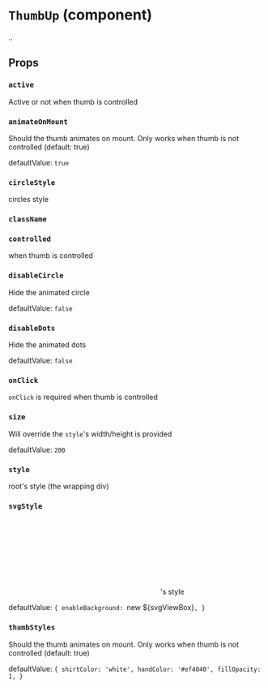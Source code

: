 `ThumbUp` (component)
=====================

..

Props
-----

### `active`

Active or not when thumb is controlled



### `animateOnMount`

Should the thumb animates on mount. Only works when thumb is not controlled (default: true)

defaultValue: `true`


### `circleStyle`

circles style



### `className`



### `controlled`

when thumb is controlled



### `disableCircle`

Hide the animated circle

defaultValue: `false`


### `disableDots`

Hide the animated dots

defaultValue: `false`


### `onClick`

`onClick` is required when thumb is controlled



### `size`

Will override the `style`'s width/height is provided

defaultValue: `200`


### `style`

root's style (the wrapping div)



### `svgStyle`

<svg />'s style

defaultValue: `{
  enableBackground: `new ${svgViewBox}`,
}`


### `thumbStyles`

Should the thumb animates on mount. Only works when thumb is not controlled (default: true)

defaultValue: `{
  shirtColor: 'white',
  handColor: '#ef4040',
  fillOpacity: 1,
}`

